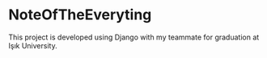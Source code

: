 # NoteOfTheEveryting
This project is developed using Django with my teammate for graduation at Işık University.
